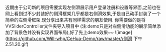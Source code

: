 近期由于公司新的项目需要实现左侧滑展示用户登录注册和设置等界面,之前也在网上看到过不少封装好的侧滑框架几乎都是右侧滑效果,于是自己动手封装了一个简单的左侧滑框架,现分享出来共有同样需求的朋友使用.
 你需要做的是将VVSliderController文件夹导入项目中 (注:demo只是对左侧滑功能的展示简单添加了背景色并没有实现界面布局),好了先上demo效果~~
 ![image](https://github.com/Will-whp/CeHua-Demo/raw/master//侧滑 下午2.51.20.gif)
